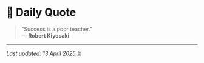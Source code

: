 # 📜 Daily Quote

> "Success is a poor teacher."  
> — **Robert Kiyosaki**

---

_Last updated: 13 April 2025 ⏳_
